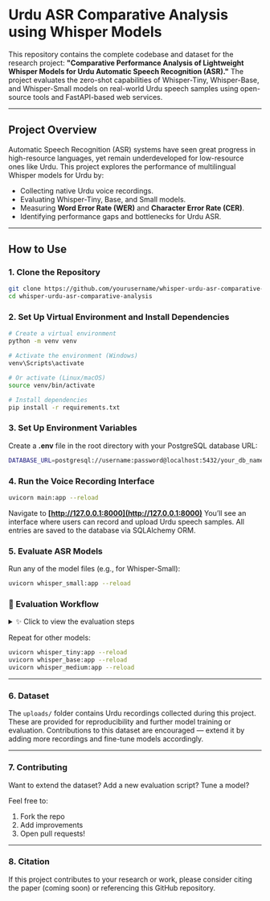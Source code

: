 # Urdu ASR Comparative Analysis using Whisper Models

This repository contains the complete codebase and dataset for the research project: **"Comparative Performance Analysis of Lightweight Whisper Models for Urdu Automatic Speech Recognition (ASR)."**
The project evaluates the zero-shot capabilities of Whisper-Tiny, Whisper-Base, and Whisper-Small models on real-world Urdu speech samples using open-source tools and FastAPI-based web services.

---

## Project Overview

Automatic Speech Recognition (ASR) systems have seen great progress in high-resource languages, yet remain underdeveloped for low-resource ones like Urdu. This project explores the performance of multilingual Whisper models for Urdu by:

* Collecting native Urdu voice recordings.
* Evaluating Whisper-Tiny, Base, and Small models.
* Measuring **Word Error Rate (WER)** and **Character Error Rate (CER)**.
* Identifying performance gaps and bottlenecks for Urdu ASR.

---

## How to Use

### 1. Clone the Repository

```bash
git clone https://github.com/yourusername/whisper-urdu-asr-comparative-analysis.git
cd whisper-urdu-asr-comparative-analysis
```

### 2. Set Up Virtual Environment and Install Dependencies

```bash
# Create a virtual environment
python -m venv venv

# Activate the environment (Windows)
venv\Scripts\activate

# Or activate (Linux/macOS)
source venv/bin/activate

# Install dependencies
pip install -r requirements.txt
```

### 3. Set Up Environment Variables

Create a **.env** file in the root directory with your PostgreSQL database URL:

```bash
DATABASE_URL=postgresql://username:password@localhost:5432/your_db_name
```

### 4. Run the Voice Recording Interface

```bash
uvicorn main:app --reload
```

Navigate to **[http://127.0.0.1:8000](http://127.0.0.1:8000)**
You’ll see an interface where users can record and upload Urdu speech samples. All entries are saved to the database via SQLAlchemy ORM.

### 5. Evaluate ASR Models

Run any of the model files (e.g., for Whisper-Small):

```bash
uvicorn whisper_small:app --reload
```

### 🧪 Evaluation Workflow

<details>
<summary>✨ Click to view the evaluation steps</summary>

> ⚠️ **Note:** You must manually insert Urdu prompts into the database before using the evaluation system. This can be done using SQL queries directly on your PostgreSQL instance. Without prompt entries, the dropdown menu will appear empty.

#### Step-by-Step Guide:

1. **Start the FastAPI Interface**
   Navigate to `http://localhost:8000` to access the frontend.

2. **Select a Prompt**
   Use the dropdown menu to choose from predefined Urdu prompts. These sentences are used as ground truth for ASR evaluation.

3. **Upload Your Recording**
   Choose your Urdu audio file recorded against the selected prompt. Supported formats: `.wav`, `.mp3`, `.m4a` (automatically converted if needed).

4. **Submit for Evaluation**
   Once submitted, the system will:

   * Transcribe the audio using the selected Whisper model
   * Compare the transcription with the selected prompt
   * Calculate:

     * 🟢 **Word Error Rate (WER)** — Measures word-level mistakes
     * 🟢 **Character Error Rate (CER)** — Measures character-level mistakes

5. **Review Feedback**
   Get instant evaluation feedback shown on the results page, with:

   * Highlighted errors (optional enhancement)
   * Accuracy percentages

6. **Manual Logging / Exporting**
   Results are also stored locally in CSV files (`log.csv`) for manual review or future export.

   * Format: `filename, prompt_key, ground_truth, transcription, WER, CER`

7. **Compare Across Models**
   Repeat the above steps using different Whisper variants to benchmark performance.

</details>

Repeat for other models:

```bash
uvicorn whisper_tiny:app --reload
uvicorn whisper_base:app --reload
uvicorn whisper_medium:app --reload
```

---

### 6. Dataset

The `uploads/` folder contains Urdu recordings collected during this project. These are provided for reproducibility and further model training or evaluation. Contributions to this dataset are encouraged — extend it by adding more recordings and fine-tune models accordingly.

---

### 7. Contributing

Want to extend the dataset? Add a new evaluation script? Tune a model?

Feel free to:

1. Fork the repo
2. Add improvements
3. Open pull requests!

---

### 8. Citation

If this project contributes to your research or work, please consider citing the paper (coming soon) or referencing this GitHub repository.
